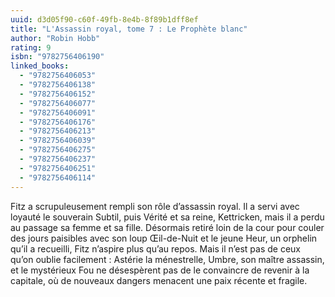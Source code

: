 ```yaml
---
uuid: d3d05f90-c60f-49fb-8e4b-8f89b1dff8ef
title: "L'Assassin royal, tome 7 : Le Prophète blanc"
author: "Robin Hobb"
rating: 9
isbn: "9782756406190"
linked_books:
  - "9782756406053"
  - "9782756406138"
  - "9782756406152"
  - "9782756406077"
  - "9782756406091"
  - "9782756406176"
  - "9782756406213"
  - "9782756406039"
  - "9782756406275"
  - "9782756406237"
  - "9782756406251"
  - "9782756406114"
---
```


Fitz a scrupuleusement rempli son rôle d’assassin royal. Il a servi avec loyauté le souverain Subtil, puis Vérité et sa reine, Kettricken, mais il a perdu au passage sa femme et sa fille. Désormais retiré loin de la cour pour couler des jours paisibles avec son loup Œil-de-Nuit et le jeune Heur, un orphelin qu’il a recueilli, Fitz n’aspire plus qu’au repos. Mais il n’est pas de ceux qu’on oublie facilement : Astérie la ménestrelle, Umbre, son maître assassin, et le mystérieux Fou ne désespèrent pas de le convaincre de revenir à la capitale, où de nouveaux dangers menacent une paix récente et fragile.